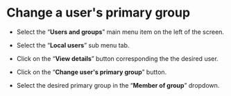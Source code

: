 # Change a user's primary group

- Select the “**Users and groups**” main menu item on the left of the screen.

- Select the “**Local users**” sub menu tab.

- Click on the “**View details**” button corresponding the the desired user.


- Click on the “**Change user's primary group**” button.


- Select the desired primary group in the “**Member of group**” dropdown.